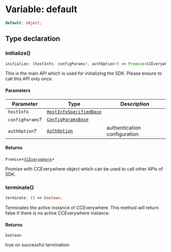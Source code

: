 # Variable: default

```ts
default: object;
```

## Type declaration

### initialize()

```ts
initialize: (hostInfo, configParams?, authOption?) => Promise<CCEverywhere>;
```

This is the main API which is used for initializing the SDK.
Please ensure to call this API only once.

#### Parameters

| Parameter | Type | Description |
| ------ | ------ | ------ |
| `hostInfo` | [`HostInfoSpecifiedBase`](../../../../../shared/src/types/host-info-types/interfaces/host-info-specified-base.md) |  |
| `configParams`? | [`ConfigParamsBase`](../../../../../shared/src/types/host-info-types/interfaces/config-params-base.md) |  |
| `authOption`? | [`AuthOption`](../../../../../shared/src/types/authentication-types/type-aliases/auth-option.md) | authentication configuration |

#### Returns

`Promise`<[`CCEverywhere`](../classes/cc-everywhere.md)\>

Promise with CCEverywhere object which can be used to call other APIs of SDK.

### terminate()

```ts
terminate: () => boolean;
```

Terminates the active instance of CCEverywhere.
This method will return false if there is no active CCEverywhere instance.

#### Returns

`boolean`

true on successful termination
